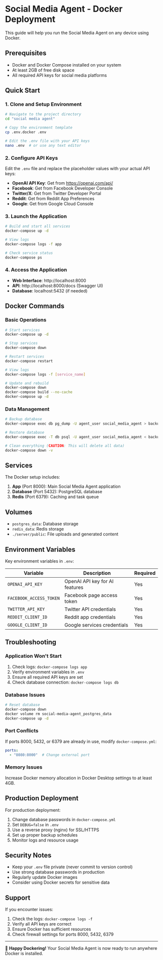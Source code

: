 # Social Media Agent - Docker Deployment

This guide will help you run the Social Media Agent on any device using Docker.

## Prerequisites

- Docker and Docker Compose installed on your system
- At least 2GB of free disk space
- All required API keys for social media platforms

## Quick Start

### 1. Clone and Setup Environment

```bash
# Navigate to the project directory
cd "social media agent"

# Copy the environment template
cp .env.docker .env

# Edit the .env file with your API keys
nano .env  # or use any text editor
```

### 2. Configure API Keys

Edit the `.env` file and replace the placeholder values with your actual API keys:

- **OpenAI API Key**: Get from https://openai.com/api/
- **Facebook**: Get from Facebook Developer Console
- **Twitter/X**: Get from Twitter Developer Portal
- **Reddit**: Get from Reddit App Preferences
- **Google**: Get from Google Cloud Console

### 3. Launch the Application

```bash
# Build and start all services
docker-compose up -d

# View logs
docker-compose logs -f app

# Check service status
docker-compose ps
```

### 4. Access the Application

- **Web Interface**: http://localhost:8000
- **API**: http://localhost:8000/docs (Swagger UI)
- **Database**: localhost:5432 (if needed)

## Docker Commands

### Basic Operations

```bash
# Start services
docker-compose up -d

# Stop services
docker-compose down

# Restart services
docker-compose restart

# View logs
docker-compose logs -f [service_name]

# Update and rebuild
docker-compose down
docker-compose build --no-cache
docker-compose up -d
```

### Data Management

```bash
# Backup database
docker-compose exec db pg_dump -U agent_user social_media_agent > backup.sql

# Restore database
docker-compose exec -T db psql -U agent_user social_media_agent < backup.sql

# Clean everything (CAUTION: This will delete all data)
docker-compose down -v
```

## Services

The Docker setup includes:

1. **App** (Port 8000): Main Social Media Agent application
2. **Database** (Port 5432): PostgreSQL database
3. **Redis** (Port 6379): Caching and task queue

## Volumes

- `postgres_data`: Database storage
- `redis_data`: Redis storage
- `./server/public`: File uploads and generated content

## Environment Variables

Key environment variables in `.env`:

| Variable | Description | Required |
|----------|-------------|----------|
| `OPENAI_API_KEY` | OpenAI API key for AI features | Yes |
| `FACEBOOK_ACCESS_TOKEN` | Facebook page access token | Yes |
| `TWITTER_API_KEY` | Twitter API credentials | Yes |
| `REDDIT_CLIENT_ID` | Reddit app credentials | Yes |
| `GOOGLE_CLIENT_ID` | Google services credentials | Yes |

## Troubleshooting

### Application Won't Start

1. Check logs: `docker-compose logs app`
2. Verify environment variables in `.env`
3. Ensure all required API keys are set
4. Check database connection: `docker-compose logs db`

### Database Issues

```bash
# Reset database
docker-compose down
docker volume rm social-media-agent_postgres_data
docker-compose up -d
```

### Port Conflicts

If ports 8000, 5432, or 6379 are already in use, modify `docker-compose.yml`:

```yaml
ports:
  - "8080:8000"  # Change external port
```

### Memory Issues

Increase Docker memory allocation in Docker Desktop settings to at least 4GB.

## Production Deployment

For production deployment:

1. Change database passwords in `docker-compose.yml`
2. Set `DEBUG=false` in `.env`
3. Use a reverse proxy (nginx) for SSL/HTTPS
4. Set up proper backup schedules
5. Monitor logs and resource usage

## Security Notes

- Keep your `.env` file private (never commit to version control)
- Use strong database passwords in production
- Regularly update Docker images
- Consider using Docker secrets for sensitive data

## Support

If you encounter issues:

1. Check the logs: `docker-compose logs -f`
2. Verify all API keys are correct
3. Ensure Docker has sufficient resources
4. Check firewall settings for ports 8000, 5432, 6379

---

🐳 **Happy Dockering!** Your Social Media Agent is now ready to run anywhere Docker is installed.

